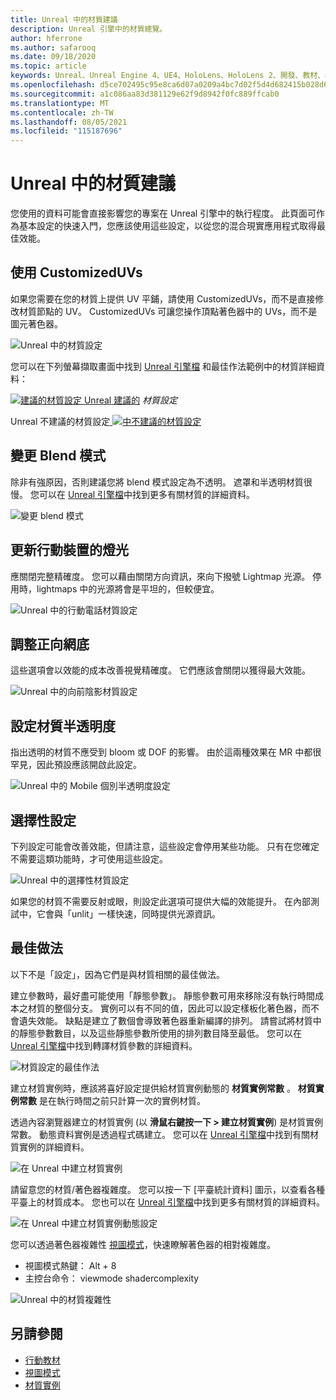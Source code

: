 ```yaml
---
title: Unreal 中的材質建議
description: Unreal 引擎中的材質總覽。
author: hferrone
ms.author: safarooq
ms.date: 09/18/2020
ms.topic: article
keywords: Unreal、Unreal Engine 4、UE4、HoloLens、HoloLens 2、開發、教材、檔、指南、功能、全息表、遊戲開發、混合現實耳機、windows mixed reality 耳機、虛擬實境耳機
ms.openlocfilehash: d5ce702495c95e8ca6d07a0209a4bc7d02f5d4d682415b028d63995e8910a7e6
ms.sourcegitcommit: a1c086aa83d381129e62f9d8942f0fc889ffcab0
ms.translationtype: MT
ms.contentlocale: zh-TW
ms.lasthandoff: 08/05/2021
ms.locfileid: "115187696"
---
```

# <a name="material-recommendations-in-unreal"></a>Unreal 中的材質建議

您使用的資料可能會直接影響您的專案在 Unreal 引擎中的執行程度。 此頁面可作為基本設定的快速入門，您應該使用這些設定，以從您的混合現實應用程式取得最佳效能。

## <a name="using-customizeduvs"></a>使用 CustomizedUVs

如果您需要在您的材質上提供 UV 平鋪，請使用 CustomizedUVs，而不是直接修改材質節點的 UV。 CustomizedUVs 可讓您操作頂點著色器中的 UVs，而不是圖元著色器。

![Unreal 中的材質設定](images/unreal-materials-img-01c.png)

您可以在下列螢幕擷取畫面中找到 [Unreal 引擎檔](https://docs.unrealengine.com/Platforms/Mobile/Materials/index.html) 和最佳作法範例中的材質詳細資料：

[ ![ 建議的材質設定 Unreal ](images/unreal-materials-img-01.png) 建議的](images/unreal-materials-img-01.png#lightbox) 
 *材質設定*

Unreal 不建議的材質設定[ ![ 中不建議的材質設定 ](images/unreal-materials-img-01b.png) ](images/unreal-materials-img-01b.png#lightbox) 
 

## <a name="changing-blend-mode"></a>變更 Blend 模式

除非有強原因，否則建議您將 blend 模式設定為不透明。 遮罩和半透明材質很慢。 您可以在 [Unreal 引擎檔](https://docs.unrealengine.com/Platforms/Mobile/Materials/index.html)中找到更多有關材質的詳細資料。

![變更 blend 模式](images/unreal-materials-img-02.jpg)

## <a name="updating-lighting-for-mobile"></a>更新行動裝置的燈光

應關閉完整精確度。 您可以藉由關閉方向資訊，來向下撥號 Lightmap 光源。 停用時，lightmaps 中的光源將會是平坦的，但較便宜。

![Unreal 中的行動電話材質設定](images/unreal-materials-img-03.jpg)

## <a name="adjusting-forward-shading"></a>調整正向網底

這些選項會以效能的成本改善視覺精確度。 它們應該會關閉以獲得最大效能。

![Unreal 中的向前陰影材質設定](images/unreal-materials-img-04.jpg)

## <a name="setting-material-translucency"></a>設定材質半透明度

指出透明的材質不應受到 bloom 或 DOF 的影響。 由於這兩種效果在 MR 中都很罕見，因此預設應該開啟此設定。

![Unreal 中的 Mobile 個別半透明度設定](images/unreal-materials-img-05.jpg)

## <a name="optional-settings"></a>選擇性設定

下列設定可能會改善效能，但請注意，這些設定會停用某些功能。 只有在您確定不需要這類功能時，才可使用這些設定。

![Unreal 中的選擇性材質設定](images/unreal-materials-img-06.jpg)

如果您的材質不需要反射或眼，則設定此選項可提供大幅的效能提升。 在內部測試中，它會與「unlit」一樣快速，同時提供光源資訊。

## <a name="best-practices"></a>最佳做法

以下不是「設定」，因為它們是與材質相關的最佳做法。

建立參數時，最好盡可能使用「靜態參數」。 靜態參數可用來移除沒有執行時間成本之材質的整個分支。 實例可以有不同的值，因此可以設定樣板化著色器，而不會遺失效能。 缺點是建立了數個會導致著色器重新編譯的排列。 請嘗試將材質中的靜態參數數目，以及這些靜態參數所使用的排列數目降至最低。 您可以在 [Unreal 引擎檔](https://docs.unrealengine.com/Engine/Rendering/Materials/ExpressionReference/Parameters/index.html#staticswitchparameter)中找到轉譯材質參數的詳細資料。

![材質設定的最佳作法](images/unreal-materials-img-07.jpg)

建立材質實例時，應該將喜好設定提供給材質實例動態的 **材質實例常數** 。 **材質實例常數** 是在執行時間之前只計算一次的實例材質。

透過內容瀏覽器建立的材質實例 (以 **滑鼠右鍵按一下 > 建立材質實例**) 是材質實例常數。 動態資料實例是透過程式碼建立。 您可以在 [Unreal 引擎檔](https://docs.unrealengine.com/Engine/Rendering/Materials/MaterialInstances/index.html)中找到有關材質實例的詳細資料。

![在 Unreal 中建立材質實例](images/unreal-materials-img-08.png)

請留意您的材質/著色器複雜度。 您可以按一下 [平臺統計資料] 圖示，以查看各種平臺上的材質成本。 您也可以在 [Unreal 引擎檔](https://docs.unrealengine.com/Platforms/Mobile/Materials/index.html)中找到更多有關材質的詳細資料。

![在 Unreal 中建立材質實例動態設定](images/unreal-materials-img-09.png)

您可以透過著色器複雜性 [視圖模式](https://docs.unrealengine.com/Engine/UI/LevelEditor/Viewports/ViewModes/index.html)，快速瞭解著色器的相對複雜度。

* 視圖模式熱鍵： Alt + 8
* 主控台命令： viewmode shadercomplexity

![Unreal 中的材質複雜性](images/unreal-materials-img-10.png)

## <a name="see-also"></a>另請參閱
* [行動教材](https://docs.unrealengine.com/Platforms/Mobile/Materials/index.html)
* [視圖模式](https://docs.unrealengine.com/Engine/UI/LevelEditor/Viewports/ViewModes/index.html)
* [材質實例](https://docs.unrealengine.com/Engine/Rendering/Materials/MaterialInstances/index.html)
